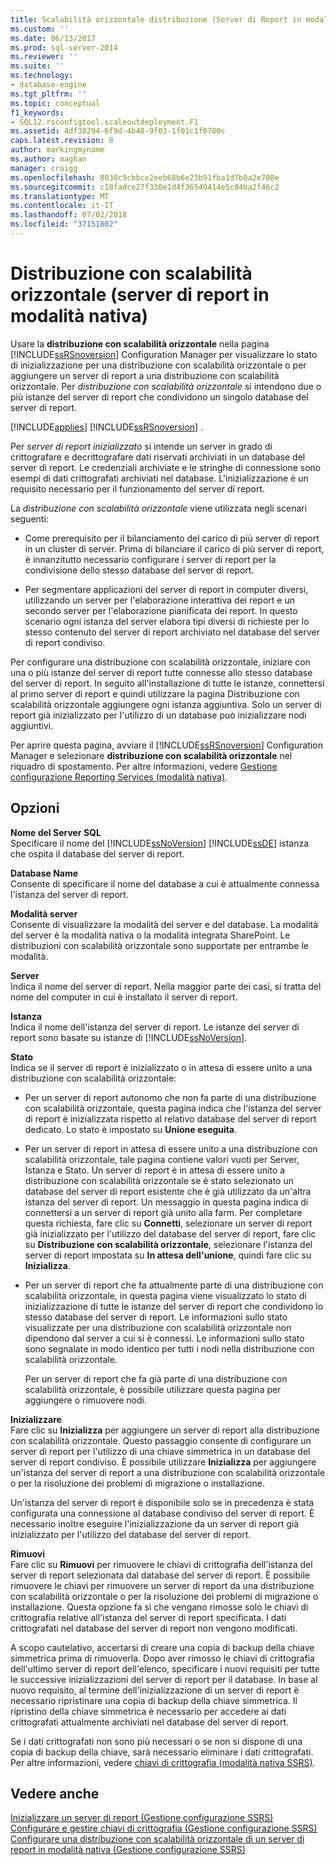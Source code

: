 ```yaml
---
title: Scalabilità orizzontale distribuzione (Server di Report in modalità nativa) | Microsoft Docs
ms.custom: ''
ms.date: 06/13/2017
ms.prod: sql-server-2014
ms.reviewer: ''
ms.suite: ''
ms.technology:
- database-engine
ms.tgt_pltfrm: ''
ms.topic: conceptual
f1_keywords:
- SQL12.rsconfigtool.scaleoutdeployment.F1
ms.assetid: 4df38294-6f9d-4b40-9f03-1f01c1f0700c
caps.latest.revision: 8
author: markingmyname
ms.author: maghan
manager: craigg
ms.openlocfilehash: 8038c9cbbce2eeb68b6e23b91fba1d7b0a2e708e
ms.sourcegitcommit: c18fadce27f330e1d4f36549414e5c84ba2f46c2
ms.translationtype: MT
ms.contentlocale: it-IT
ms.lasthandoff: 07/02/2018
ms.locfileid: "37151802"
---
```

# <a name="scale-out-deployment-native-mode-report-server"></a>Distribuzione con scalabilità orizzontale (server di report in modalità nativa)
  Usare la **distribuzione con scalabilità orizzontale** nella pagina [!INCLUDE[ssRSnoversion](../../includes/ssrsnoversion-md.md)] Configuration Manager per visualizzare lo stato di inizializzazione per una distribuzione con scalabilità orizzontale o per aggiungere un server di report a una distribuzione con scalabilità orizzontale. Per *distribuzione con scalabilità orizzontale* si intendono due o più istanze del server di report che condividono un singolo database del server di report.  
  
 [!INCLUDE[applies](../../includes/applies-md.md)] [!INCLUDE[ssRSnoversion](../../includes/ssrsnoversion-md.md)] .  
  
 Per *server di report inizializzato* si intende un server in grado di crittografare e decrittografare dati riservati archiviati in un database del server di report. Le credenziali archiviate e le stringhe di connessione sono esempi di dati crittografati archiviati nel database. L'inizializzazione è un requisito necessario per il funzionamento del server di report.  
  
 La *distribuzione con scalabilità orizzontale* viene utilizzata negli scenari seguenti:  
  
-   Come prerequisito per il bilanciamento del carico di più server di report in un cluster di server. Prima di bilanciare il carico di più server di report, è innanzitutto necessario configurare i server di report per la condivisione dello stesso database del server di report.  
  
-   Per segmentare applicazioni del server di report in computer diversi, utilizzando un server per l'elaborazione interattiva dei report e un secondo server per l'elaborazione pianificata dei report. In questo scenario ogni istanza del server elabora tipi diversi di richieste per lo stesso contenuto del server di report archiviato nel database del server di report condiviso.  
  
 Per configurare una distribuzione con scalabilità orizzontale, iniziare con una o più istanze del server di report tutte connesse allo stesso database del server di report. In seguito all'installazione di tutte le istanze, connettersi al primo server di report e quindi utilizzare la pagina Distribuzione con scalabilità orizzontale aggiungere ogni istanza aggiuntiva. Solo un server di report già inizializzato per l'utilizzo di un database può inizializzare nodi aggiuntivi.  
  
 Per aprire questa pagina, avviare il [!INCLUDE[ssRSnoversion](../../includes/ssrsnoversion-md.md)] Configuration Manager e selezionare **distribuzione con scalabilità orizzontale** nel riquadro di spostamento. Per altre informazioni, vedere [Gestione configurazione Reporting Services &#40;modalità nativa&#41;](../../../2014/sql-server/install/reporting-services-configuration-manager-native-mode.md).  
  
## <a name="options"></a>Opzioni  
 **Nome del Server SQL**  
 Specificare il nome del [!INCLUDE[ssNoVersion](../../includes/ssnoversion-md.md)] [!INCLUDE[ssDE](../../includes/ssde-md.md)] istanza che ospita il database del server di report.  
  
 **Database Name**  
 Consente di specificare il nome del database a cui è attualmente connessa l'istanza del server di report.  
  
 **Modalità server**  
 Consente di visualizzare la modalità del server e del database. La modalità del server è la modalità nativa o la modalità integrata SharePoint. Le distribuzioni con scalabilità orizzontale sono supportate per entrambe le modalità.  
  
 **Server**  
 Indica il nome del server di report. Nella maggior parte dei casi, si tratta del nome del computer in cui è installato il server di report.  
  
 **Istanza**  
 Indica il nome dell'istanza del server di report. Le istanze del server di report sono basate su istanze di [!INCLUDE[ssNoVersion](../../includes/ssnoversion-md.md)].  
  
 **Stato**  
 Indica se il server di report è inizializzato o in attesa di essere unito a una distribuzione con scalabilità orizzontale:  
  
-   Per un server di report autonomo che non fa parte di una distribuzione con scalabilità orizzontale, questa pagina indica che l'istanza del server di report è inizializzata rispetto al relativo database del server di report dedicato. Lo stato è impostato su **Unione eseguita**.  
  
-   Per un server di report in attesa di essere unito a una distribuzione con scalabilità orizzontale, tale pagina contiene valori vuoti per Server, Istanza e Stato. Un server di report è in attesa di essere unito a distribuzione con scalabilità orizzontale se è stato selezionato un database del server di report esistente che è già utilizzato da un'altra istanza del server di report. Un messaggio in questa pagina indica di connettersi a un server di report già unito alla farm. Per completare questa richiesta, fare clic su **Connetti**, selezionare un server di report già inizializzato per l'utilizzo del database del server di report, fare clic su **Distribuzione con scalabilità orizzontale**, selezionare l'istanza del server di report impostata su **In attesa dell'unione**, quindi fare clic su **Inizializza**.  
  
-   Per un server di report che fa attualmente parte di una distribuzione con scalabilità orizzontale, in questa pagina viene visualizzato lo stato di inizializzazione di tutte le istanze del server di report che condividono lo stesso database del server di report. Le informazioni sullo stato visualizzate per una distribuzione con scalabilità orizzontale non dipendono dal server a cui si è connessi. Le informazioni sullo stato sono segnalate in modo identico per tutti i nodi nella distribuzione con scalabilità orizzontale.  
  
     Per un server di report che fa già parte di una distribuzione con scalabilità orizzontale, è possibile utilizzare questa pagina per aggiungere o rimuovere nodi.  
  
 **Inizializzare**  
 Fare clic su **Inizializza** per aggiungere un server di report alla distribuzione con scalabilità orizzontale. Questo passaggio consente di configurare un server di report per l'utilizzo di una chiave simmetrica in un database del server di report condiviso. È possibile utilizzare **Inizializza** per aggiungere un'istanza del server di report a una distribuzione con scalabilità orizzontale o per la risoluzione dei problemi di migrazione o installazione.  
  
 Un'istanza del server di report è disponibile solo se in precedenza è stata configurata una connessione al database condiviso del server di report. È necessario inoltre eseguire l'inizializzazione da un server di report già inizializzato per l'utilizzo del database del server di report.  
  
 **Rimuovi**  
 Fare clic su **Rimuovi** per rimuovere le chiavi di crittografia dell'istanza del server di report selezionata dal database del server di report. È possibile rimuovere le chiavi per rimuovere un server di report da una distribuzione con scalabilità orizzontale o per la risoluzione dei problemi di migrazione o installazione. Questa opzione fa sì che vengano rimosse solo le chiavi di crittografia relative all'istanza del server di report specificata. I dati crittografati nel database del server di report non vengono modificati.  
  
 A scopo cautelativo, accertarsi di creare una copia di backup della chiave simmetrica prima di rimuoverla. Dopo aver rimosso le chiavi di crittografia dell'ultimo server di report dell'elenco, specificare i nuovi requisiti per tutte le successive inizializzazioni del server di report per il database. In base al nuovo requisito, al termine dell'inizializzazione di un server di report è necessario ripristinare una copia di backup della chiave simmetrica. Il ripristino della chiave simmetrica è necessario per accedere ai dati crittografati attualmente archiviati nel database del server di report.  
  
 Se i dati crittografati non sono più necessari o se non si dispone di una copia di backup della chiave, sarà necessario eliminare i dati crittografati. Per altre informazioni, vedere [chiavi di crittografia &#40;modalità nativa SSRS&#41;](../../../2014/sql-server/install/encryption-keys-ssrs-native-mode.md).  
  
## <a name="see-also"></a>Vedere anche  
 [Inizializzare un server di report &#40;Gestione configurazione SSRS&#41;](../../reporting-services/install-windows/ssrs-encryption-keys-initialize-a-report-server.md)   
 [Configurare e gestire chiavi di crittografia &#40;Gestione configurazione SSRS&#41;](../../reporting-services/install-windows/ssrs-encryption-keys-manage-encryption-keys.md)   
 [Configurare una distribuzione con scalabilità orizzontale di un server di report in modalità nativa &#40;Gestione configurazione SSRS&#41;](../../reporting-services/install-windows/configure-a-native-mode-report-server-scale-out-deployment.md)  
  
  
